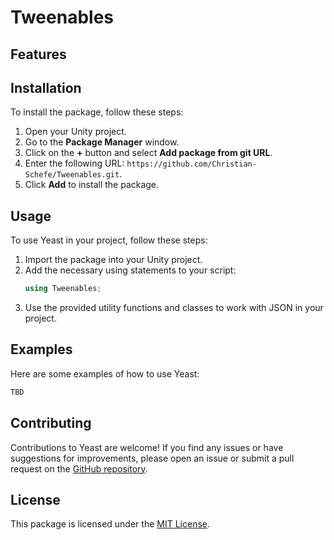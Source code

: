 # Tweenables

## Features


## Installation

To install the package, follow these steps:

1. Open your Unity project.
2. Go to the **Package Manager** window.
3. Click on the **+** button and select **Add package from git URL**.
4. Enter the following URL: `https://github.com/Christian-Schefe/Tweenables.git`.
5. Click **Add** to install the package.

## Usage

To use Yeast in your project, follow these steps:

1. Import the package into your Unity project.
2. Add the necessary using statements to your script:
   ```csharp
   using Tweenables;
   ```
3. Use the provided utility functions and classes to work with JSON in your project.

## Examples

Here are some examples of how to use Yeast:

```csharp
TBD
```

## Contributing

Contributions to Yeast are welcome! If you find any issues or have suggestions for improvements, please open an issue or submit a pull request on the [GitHub repository](https://github.com/Christian-Schefe/Tweenables).

## License

This package is licensed under the [MIT License](https://opensource.org/licenses/MIT).

